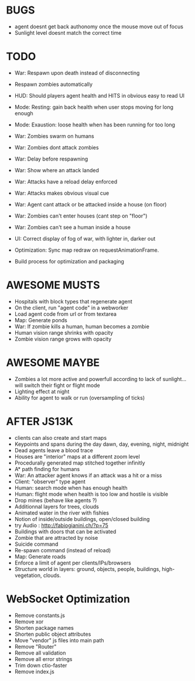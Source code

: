 
# BUGS

- agent doesnt get back authonomy once the mouse move out of focus
- Sunlight level doesnt match the correct time

# TODO

- War: Respawn upon death instead of disconnecting
- Respawn zombies automatically
- HUD: Should players agent health and HITS in obvious easy to read UI

- Mode: Resting: gain back health when user stops moving for long enough
- Mode: Exaustion: loose health when has been running for too long

- War: Zombies swarm on humans 
- War: Zombies dont attack zombies
- War: Delay before respawning
- War: Show where an attack landed
- War: Attacks have a reload delay enforced
- War: Attacks makes obvious visual cue
- War: Agent cant attack or be attacked inside a house (on floor)
- War: Zombies can't enter houses (cant step on "floor")
- War: Zombies can't see a human inside a house
- UI: Correct display of fog of war, with lighter in, darker out
- Optimization: Sync map redraw on requestAnimationFrame.
- Build process for optimization and packaging

# AWESOME MUSTS
- Hospitals with block types that regenerate agent
- On the client, run "agent code" in a webworker
- Load agent code from url or from textarea
- Map: Generate ponds
- War: If zombie kills a human, human becomes a zombie
- Human vision range shrinks with opacity
- Zombie vision range grows with opacity

# AWESOME MAYBE

- Zombies a lot more active and powerfull according to lack of sunlight... will switch their fight or flight mode
- Lighting effect at night
- Ability for agent to walk or run (oversampling of ticks)

# AFTER JS13K
- clients can also create and start maps
- Keypoints and spans during the day dawn, day, evening, night, midnight
- Dead agents leave a blood trace
- Houses are "interior" maps at a different zoom level
- Procedurally generated map stitched together infinitly
- A* path finding for humans
- War: An attacker agent knows if an attack was a hit or a miss
- Client: "observer" type agent
- Human: search mode when has enough health
- Human: flight mode when health is too low and hostile is visible
- Drop mines (behave like agents ?)
- Additionnal layers for trees, clouds
- Animated water in the river with fishies
- Notion of inside/outside buildings, open/closed building
- try Audio : http://fabiogianini.ch/?p=75
- Buildings with doors that can be activated
- Zombie that are attracted by noise
- Suicide command
- Re-spawn command (instead of reload)
- Map: Generate roads
- Enforce a limit of agent per clients/IPs/browsers
- Structure world in layers: ground, objects, people, buildings, high-vegetation, clouds.


# WebSocket Optimization
- Remove constants.js
- Remove xor
- Shorten package names
- Shorten public object attributes
- Move "vendor" js files into main path
- Remove "Router"
- Remove all validation
- Remove all error strings
- Trim down ctio-faster
- Remove index.js